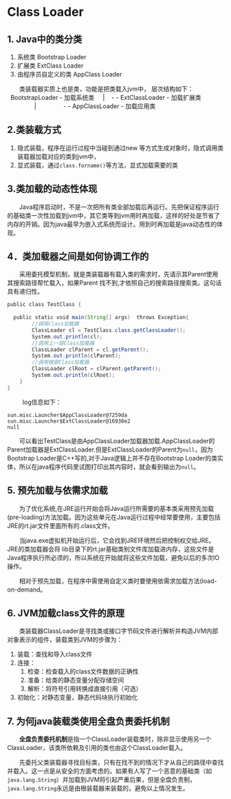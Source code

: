 # Class Loader


## 1. Java中的类分类 
1. 系统类 Bootstrap Loader
2. 扩展类 ExtClass Loader
3. 由程序员自定义的类 AppClass Loader

&#12288;&#12288;类装载器实质上也是类，功能是把类载入jvm中， 层次结构如下： 
  BootstrapLoader - 加载系统类 
    | 
   - - ExtClassLoader - 加载扩展类 
                | 
               - - AppClassLoader - 加载应用类 



## 2.类装载方式
1. 隐式装载，程序在运行过程中当碰到通过new 等方式生成对象时，隐式调用类装载器加载对应的类到jvm中， 
2. 显式装载，通过`class.forname()`等方法，显式加载需要的类 
   


## 3.类加载的动态性体现 
&#12288;&#12288;Java程序启动时，不是一次把所有类全部加载后再运行。先把保证程序运行的基础类一次性加载到jvm中，其它类等到jvm用时再加载，这样的好处是节省了内存的开销。因为java最早为嵌入式系统而设计。用到时再加载是java动态性的体现。



## 4．类加载器之间是如何协调工作的 
&#12288;&#12288;采用委托模型机制，就是类装载器有载入类的需求时，先请示其Parent使用其搜索路径帮忙载入，如果Parent 找不到,才依照自己的搜索路径搜索类。这句话具有递归性。

```java
public class TestClass {  
 
  public static void main(String[] args)  throws Exception{
        //调用class加载器  
        ClassLoader cl = TestClass.class.getClassLoader();  
        System.out.println(cl);  
        //调用上一层Class加载器  
        ClassLoader clParent = cl.getParent();  
        System.out.println(clParent);  
        //调用根部Class加载器  
        ClassLoader clRoot = clParent.getParent();  
        System.out.println(clRoot);          
    }  
} 
```
 
&#12288;&#12288;log信息如下：
```  
sun.misc.Launcher$AppClassLoader@7259da  
sun.misc.Launcher$ExtClassLoader@16930e2  
null  
```

&#12288;&#12288;可以看出TestClass是由AppClassLoader加载器加载.AppClassLoader的Parent加载器是ExtClassLoader.但是ExtClassLoader的Parent为`null`，因为Bootstrap Loader是C++写的,对于Java逻辑上并不存在Bootstrap Loader的类实体，所以在java程序代码里试图打印出其内容时，就会看到输出为`null`。



## 5. 预先加载与依需求加载 
&#12288;&#12288;为了优化系统,在JRE运行开始会将Java运行所需要的基本类采用预先加载(pre-loading)方法加载。因为这些单元在Java运行过程中经常要使用，主要包括JRE的rt.jar文件里面所有的.class文件。 

&#12288;&#12288;当java.exe虚拟机开始运行后，它会找到JRE环境然后把控制权交给JRE。JRE的类加载器会将 lib目录下的rt.jar基础类别文件库加载进内存，这些文件是Java程序执行所必须的，所以系统在开始就将这些文件加载，避免以后的多次IO操作。 

&#12288;&#12288;相对于预先加载，在程序中需使用自定义类时要使用依需求加载方法(load-on-demand。



## 6. JVM加载class文件的原理
&#12288;&#12288;类装载器ClassLoader是寻找类或接口字节码文件进行解析并构造JVM内部对象表示的组件，装载类到JVM的步骤为：
1. 装载：查找和导入class文件
2. 连接： 
    1. 检查：检查载入的class文件数据的正确性
    2. 准备：给类的静态变量分配存储空间
    3. 解析：将符号引用转换成直接引用（可选）
3. 初始化：对静态变量，静态代码块执行初始化



## 7. 为何java装载类使用全盘负责委托机制
&#12288;&#12288;**全盘负责委托机制**是指一个ClassLoader装载类时，除非显示使用另一个ClassLoader，该类所依赖及引用的类也由这个ClassLoader载入。

&#12288;&#12288;先委托父类装载器寻找目标类，只有在找不到的情况下才从自己的路径中查找并载入。这一点是从安全的方面考虑的。如果有人写了一个恶意的基础类（如`java.lang.String`）并加载到JVM将引起严重后果，但是全盘负责制，`java.lang.String`永远是由根装载器来装载的，避免以上情况发生。
